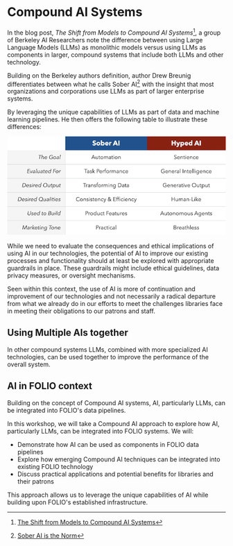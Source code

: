 # Compound AI Systems
In the blog post, *The Shift from Models to Compound AI Systems*[^BERKELEY], 
a group of Berkeley AI Researchers note the difference between using Large Language Models (LLMs) 
as monolithic models versus using LLMs as components in larger, compound systems that include both LLMs and other technology. 

Building on the Berkeley authors definition, author Drew Breunig differentiates between what he calls 
Sober AI[^SOBER_AI]
with the insight that most organizations and corporations use LLMs as part of larger enterprise systems.

By leveraging the unique capabilities of LLMs as part of data and machine learning pipelines.
He then offers the following table to illustrate these differences:

![Sober AI verse Hyped AI](sober_vs_hyped.png)

While we need to evaluate the consequences and ethical implications of using AI in our technologies,
the potential of AI to improve our existing processes and functionality should at least be explored with
appropriate guardrails in place. These guardrails might include ethical guidelines, data privacy measures, 
or oversight mechanisms.

Seen within this context, the use of AI is more of continuation and 
improvement of our technologies and not necessarily a radical departure from what we already do in 
our efforts to meet the challenges libraries face in meeting their obligations to our patrons and 
staff.

## Using Multiple AIs together
In other compound systems LLMs, combined with more specialized AI technologies, can be used together
to improve the performance of the overall system. 

## AI in FOLIO context
Building on the concept of Compound AI systems, AI, particularly LLMs, can be integrated into FOLIO's data pipelines. 

In this workshop, we will take a Compound AI approach to explore how AI, particularly LLMs, can be integrated
into FOLIO systems. We will:

- Demonstrate how AI can be used as components in FOLIO data pipelines
- Explore how emerging Compound AI techniques can be integrated into existing FOLIO technology
- Discuss practical applications and potential benefits for libraries and their patrons

This approach allows us to leverage the unique capabilities of AI while building upon FOLIO's established infrastructure.


[^BERKELEY]: [The Shift from Models to Compound AI Systems](https://bair.berkeley.edu/blog/2024/02/18/compound-ai-systems/)
[^SOBER_AI]: [Sober AI is the Norm](https://www.dbreunig.com/2024/06/12/sober-ai-is-the-norm.html)
[^STICKLE_BRICK]: [The Stickle-Brick Approach to Big AI](https://spectrum.ieee.org/large-language-models)
